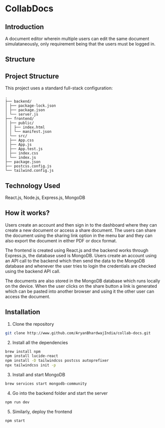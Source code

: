 # CollabDocs

## Introduction

A document editor wherein multiple users can edit the same document simulataneously, only requirement being that the users must be logged in.

## Structure

## Project Structure

This project uses a standard full-stack configuration:
```
. 
├── backend/ 
│ ├── package-lock.json 
│ ├── package.json 
│ └── server.js 
├── frontend/ 
│ ├── public/ 
│ │ ├── index.html 
│ │ └── manifest.json 
│ └── src/ 
│ ├── App.css 
│ ├── App.js 
│ ├── App.test.js 
│ ├── index.css 
│ └── index.js 
├── package.json 
├── postcss.config.js 
└── tailwind.config.js
```

## Technology Used

React.js, Node.js, Express.js, MongoDB

## How it works?

Users create an account and then sign in to the dashboard where they can create a new document or access a share document. The users can share the document using the sharing link option in the menu bar and they can also export the document in either PDF or docx format.

The frontend is created using React.js and the backend works through Express.js, the database used is MongoDB. Users create an account using an API call to the backend which then send the data to the MongoDB database and whenever the user tries to login the credentials are checked using the backend API call.

The documents are also stored in the MongoDB database which runs locally on the device. When the user clicks on the share button a link is generated which can be pasted into another browser and using it the other user can access the document.

## Installation

1. Clone the repository

```bash
git clone http://www.github.com/AryanBhardwajIndia/collab-docs.git
```

2. Install all the dependencies

```bash
brew install npm
npm install lucide-react
npm install -D tailwindcss postcss autoprefixer
npx tailwindcss init -p
```

3. Install and start MongoDB

```bash
brew services start mongodb-community
```

4. Go into the backend folder and start the server

```bash
npm run dev
```

5. Similarly, deploy the frontend

```bash
npm start
```